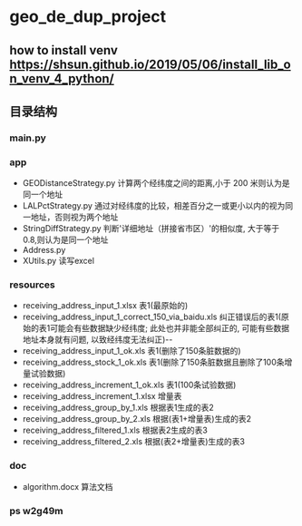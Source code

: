 # geo_de_dup_project

## how to install venv https://shsun.github.io/2019/05/06/install_lib_on_venv_4_python/

## 目录结构
### main.py
### app
* GEODistanceStrategy.py 计算两个经纬度之间的距离,小于 200 米则认为是同一个地址
* LALPctStrategy.py 通过对经纬度的比较，相差百分之一或更小以内的视为同一地址，否则视为两个地址
* StringDiffStrategy.py 判断'详细地址（拼接省市区）'的相似度, 大于等于 0.8,则认为是同一个地址
* Address.py
* XUtils.py 
读写excel
### resources
* receiving_address_input_1.xlsx 表1(最原始的)
* receiving_address_input_1_correct_150_via_baidu.xls 纠正错误后的表1(原始的表1可能会有些数据缺少经纬度; 此处也并非能全部纠正的, 可能有些数据地址本身就有问题, 以致经纬度无法纠正)--
* receiving_address_input_1_ok.xls 表1(删除了150条脏数据的)
* receiving_address_stock_1_ok.xls 表1(删除了150条脏数据且删除了100条增量试验数据)
* receiving_address_increment_1_ok.xls 表1(100条试验数据)
* receiving_address_increment_1.xlsx 增量表
* receiving_address_group_by_1.xls 根据表1生成的表2
* receiving_address_group_by_2.xls 根据(表1+增量表)生成的表2
* receiving_address_filtered_1.xls 根据表2生成的表3
* receiving_address_filtered_2.xls 根据(表2+增量表)生成的表3
### doc
* algorithm.docx 
算法文档

### ps w2g49m